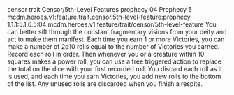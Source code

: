 <ability>
  <metadata>
    <class>censor</class>
    <feature_type>trait</feature_type>
    <file_dpath>Censor/5th-Level Features</file_dpath>
    <item_id>prophecy</item_id>
    <item_index>04</item_index>
    <item_name>Prophecy</item_name>
    <level>5</level>
    <scc>mcdm.heroes.v1:feature.trait.censor.5th-level-feature:prophecy</scc>
    <scdc>1.1.1:5.1.6.5:04</scdc>
    <source>mcdm.heroes.v1</source>
    <type>feature/trait/censor/5th-level-feature</type>
  </metadata>
  <effects>
    <effect type="mundane">You can better sift through the constant fragmentary visions from your deity and act to make them manifest. Each time you earn 1 or more Victories, you can make a number of 2d10 rolls equal to the number of Victories you earned. Record each roll in order. Then whenever you or a creature within 10 squares makes a power roll, you can use a free triggered action to replace the total on the dice with your first recorded roll.
You discard each roll as it is used, and each time you earn Victories, you add new rolls to the bottom of the list. Any unused rolls are discarded when you finish a respite.</effect>
  </effects>
</ability>
